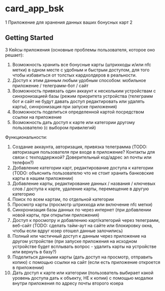 # card_app_bsk
1
Приложение для хранения данных ваших бонусных карт
2
## Getting Started
3
Кейсы приложения (основные проблемы пользователя, которое оно решает):
1) Возможность хранить все бонусные карты (штрихкоды и/или nfc метки) в одном месте с удобным и быстрым доступом, для того чтобы избавиться от толстых кардхолдеров в реальности.
2) Доступ к этим данным любым удобным способом: мобильное приложение / телеграмм-бот / сайт
3) Возможность привязать один аккаунт к нескольким устройствам с синхронизацией базы (режим приоритета устройства (телеграмм бот и сайт не будут давать доступ редактировать или удалять карты), синхронизация при запуске приложения)
4) Возможность поделиться определенной картой посредством ссылки на приложение
5) Возможность дать доступ к карте или категории другому пользователю (с выбором привилегий)


Функциональности:
1) Создание аккаунта, авторизация, привязка телеграмма (TODO: авторизация пользователя при входе в приложение? Контакты для связи с техподдержкой? Доверительный код/адрес эл почты или телефон?)
2) Добавление категории карт, редактирование доступа к категории (TODO: объяснить пользователю что не стоит хранить банковские карты в нашем приложении)
3) Добавление карты, редактирование данных / названия / ключевых слов / доступа к карте, удаление карты, перемещение в другую категорию
4) Поиск по всем картам, по отдельной категории
5) Просмотр карты (просмотр штрихкода или включение nfc метки)
6) Синхронизация базы данных по через интернет (при добавлении новой карты, при открытии приложения)
7) Доступ к просмотру и добавлению карт/категорий через телеграмм, веб-сайт (TODO: сделать тайм-аут на сайте или блокировку окна, чтобы если вдруг юзер отошел данные залочились)
8) Полный или частичный доступ к данным через приложение на другом устройстве (при запуске приложения на исходном устройстве будет всплывать вопрос - удалить карты на устройстве или вернуть в базу?)
9) Поделиться данными карты (дать доступ на просмотр, отправить копию) с помощью ссылки на сайт (если есть приложение откроется в приложении)
10) Дать доступ к карте или категории (пользователь выбирает какой уровень доступа дать к объекту, НЕ к копии) с помощью модалки внутри приложения по адресу почты второго юзера

